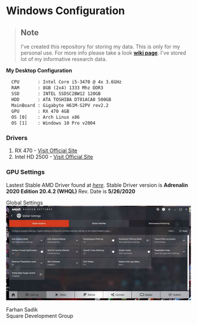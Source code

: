 # Windows Configuration

> ## Note 
> I've created this repository for storing my data. This is only for my personal use. For more info please take a look [**wiki page**](https://github.com/farhansadik/windows-setup/wiki). I've stored lot of my informative research data.



<b> My Desktop Configuration </b>

```
  CPU       : Intel Core i5-3470 @ 4x 3.6GHz
  RAM       : 8GB (2x4) 1333 Mhz DDR3
  SSD       : INTEL SSDSC2BW12 120GB
  HDD       : ATA TOSHIBA DT01ACA0 500GB
  MainBoard : Gigabyte H61M-S2PV rev2.2
  GPU       : RX 470 4GB 
  OS [0]    : Arch Linux x86
  OS [1]    : Windows 10 Pro v2004
```



### Drivers 

1. RX 470 - [Visit Official Site](https://www.amd.com/en/support/graphics/radeon-400-series/radeon-rx-400-series/radeon-rx-470)
2. Intel HD 2500 - [Visit Official Site](https://downloadcenter.intel.com/product/81501/Intel-HD-Graphics-2500)



### GPU Settings

Lastest Stable AMD Driver found at [*here*](https://www.amd.com/en/support/graphics/radeon-400-series/radeon-rx-400-series/radeon-rx-470). Stable Driver version is **Adrenalin 2020 Edition 20.4.2 (WHQL)** Rev. Date is **5/26/2020** 


Global Settings 
![amd_global_settings.jpg](amd_global_settings.jpg)





Farhan Sadik <br>
Square Development Group
